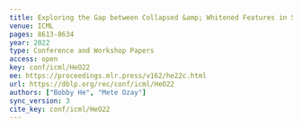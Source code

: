 ```yaml
---
title: Exploring the Gap between Collapsed &amp; Whitened Features in Self-Supervised Learning.
venue: ICML
pages: 8613-8634
year: 2022
type: Conference and Workshop Papers
access: open
key: conf/icml/HeO22
ee: https://proceedings.mlr.press/v162/he22c.html
url: https://dblp.org/rec/conf/icml/HeO22
authors: ["Bobby He", "Mete Ozay"]
sync_version: 3
cite_key: conf/icml/HeO22
---
```

